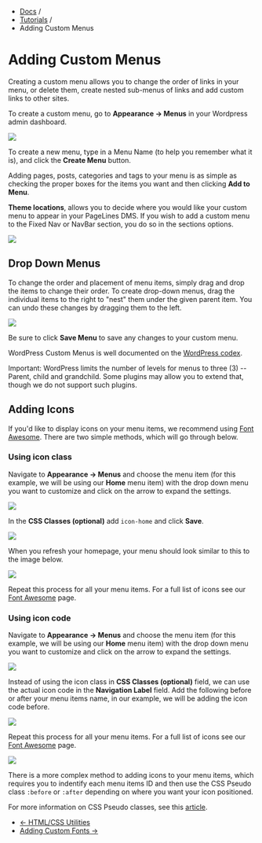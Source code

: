 <div class="row-fluid">
	<div class="span12">
		<ul class="breadcrumb">
  			<li><a href="http://docs.pagelines.com/">Docs</a> <span class="divider">/</span></li>
  			<li><a href="http://docs.pagelines.com/tutorials">Tutorials</a> <span class="divider">/</span></li>
  			<li class="active">Adding Custom Menus</li>
		</ul>
	</div>
</div>

# Adding Custom Menus #

Creating a custom menu allows you to change the order of links in your menu, or delete them, create nested sub-menus of links and add custom links to other sites.

To create a custom menu, go to **Appearance &rarr; Menus** in your Wordpress admin dashboard.

![](https://raw.github.com/pagelines/Docs/master/gh-pages-template/public/img/create-menu.png)

To create a new menu, type in a Menu Name (to help you remember what it is), and click the **Create Menu** button.

Adding pages, posts, categories and tags to your menu is as simple as checking the proper boxes for the items you want and then clicking **Add to Menu**.

**Theme locations**, allows you to decide where you would like your custom menu to appear in your PageLines DMS. If you wish to add a custom menu to the Fixed Nav or NavBar section, you do so in the sections options.

![](https://raw.github.com/pagelines/Docs/master/gh-pages-template/public/img/custom-menus.png)

## Drop Down Menus ##

To change the order and placement of menu items, simply drag and drop the items to change their order. To create drop-down menus, drag the individual items to the right to "nest" them under the given parent item. You can undo these changes by dragging them to the left.

![](https://raw.github.com/pagelines/Docs/master/gh-pages-template/public/img/child-menu.gif)

Be sure to click **Save Menu** to save any changes to your custom menu.

WordPress Custom Menus is well documented on the [WordPress codex](http://codex.wordpress.org/Appearance_Menus_SubPanel).

Important:  WordPress limits the number of levels for menus to three (3) -- Parent, child and grandchild. Some plugins may allow you to extend that, though we do not support such plugins.

## Adding Icons ##

If you'd like to display icons on your menu items, we recommend using [Font Awesome](http://docs.pagelines.com/tutorials/font-awesome). There are two simple methods, which will go through below.

### Using icon class ###

Navigate to **Appearance &rarr; Menus** and choose the menu item (for this example, we will be using our **Home** menu item) with the drop down menu you want to customize and click on the arrow to expand the settings.

![](https://raw.github.com/pagelines/Docs/master/gh-pages-template/public/img/custom-menu-icon-example1.jpg)

In the **CSS Classes (optional)** add `icon-home` and click **Save**.

![](https://raw.github.com/pagelines/Docs/master/gh-pages-template/public/img/custom-menu-icon-example3.jpg)

When you refresh your homepage, your menu should look similar to this to the image below.

![](https://raw.github.com/pagelines/Docs/master/gh-pages-template/public/img/custom-menu-icon-example2.jpg)

Repeat this process for all your menu items. For a full list of icons see our [Font Awesome](http://docs.pagelines.com/tutorials/font-awesome) page.

### Using icon code ###

Navigate to **Appearance &rarr; Menus** and choose the menu item (for this example, we will be using our **Home** menu item) with the drop down menu you want to customize and click on the arrow to expand the settings.

![](https://raw.github.com/pagelines/Docs/master/gh-pages-template/public/img/custom-menu-icon-example1.jpg)

Instead of using the icon class in **CSS Classes (optional)** field, we can use the actual icon code in the **Navigation Label** field. Add the following before or after your menu items name, in our example, we will be adding the icon code before.

![](https://raw.github.com/pagelines/Docs/master/gh-pages-template/public/img/custom-menu-icon-example4.jpg)

Repeat this process for all your menu items. For a full list of icons see our [Font Awesome](http://docs.pagelines.com/tutorials/font-awesome) page.

![](https://raw.github.com/pagelines/Docs/master/gh-pages-template/public/img/custom-menu-icon-example2.jpg)

There is a more complex method to adding icons to your menu items, which requires you to indentify each menu items ID and then use the CSS Pseudo class `:before` or `:after` depending on where you want your icon positioned.

For more information on CSS Pseudo classes, see this [article](http://css-tricks.com/pseudo-class-selectors/).
<div class="row-fluid">
	<div class="span12">
		<ul class="pager">
			<li class="pull-left"><a href="http://docs.pagelines.com/tutorials/html-css-utilities">&larr; HTML/CSS Utilities</a></li>
  			<li class="pull-right"><a href="http://docs.pagelines.com/tutorials/adding-custom-fonts">Adding Custom Fonts &rarr;</a></li>
		</ul>
	</div>
</div>